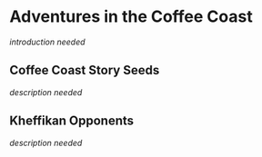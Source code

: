 # Adventures in the Coffee Coast

*introduction needed*

## Coffee Coast Story Seeds

*description needed*

## Kheffikan Opponents

*description needed*
